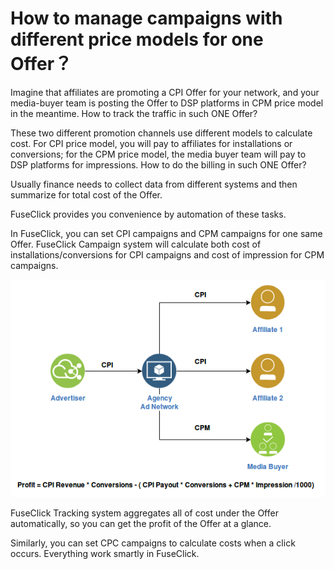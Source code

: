 # How to manage campaigns with different price models for one Offer？

Imagine that affiliates are promoting a CPI Offer for your network, and your media-buyer team is posting the Offer to DSP platforms in CPM price model in the meantime. How to track the traffic in such ONE Offer?

These two different promotion channels use different models to calculate cost. For CPI price model, you will pay to affiliates for installations or conversions; for the CPM price model, the media buyer team will pay to DSP platforms for impressions. How to do the billing in such ONE Offer?

Usually finance needs to collect data from different systems and then summarize for total cost of the Offer.


FuseClick provides you convenience by automation of these tasks.

In FuseClick, you can set CPI campaigns and CPM campaigns for one same Offer. FuseClick Campaign system will calculate both cost of installations/conversions for CPI campaigns and cost of impression for CPM campaigns.


![MultiplePriceModel](../image/fuseclick_mutliple_price_model.png)

FuseClick Tracking system aggregates all of cost under the Offer automatically, so you can get the profit of the Offer at a glance. 

Similarly, you can set CPC campaigns to calculate costs when a click occurs. Everything work smartly in FuseClick.
